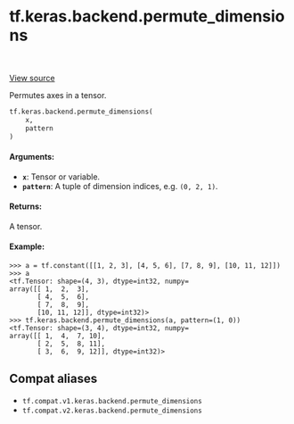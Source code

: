 <div itemscope itemtype="http://developers.google.com/ReferenceObject">
<meta itemprop="name" content="tf.keras.backend.permute_dimensions" />
<meta itemprop="path" content="Stable" />
</div>

# tf.keras.backend.permute_dimensions

<!-- Insert buttons and diff -->

<table class="tfo-notebook-buttons tfo-api" align="left">
</table>

<a target="_blank" href="/code/stable/tensorflow/python/keras/backend.py">View source</a>



Permutes axes in a tensor.

``` python
tf.keras.backend.permute_dimensions(
    x,
    pattern
)
```



<!-- Placeholder for "Used in" -->


#### Arguments:


* <b>`x`</b>: Tensor or variable.
* <b>`pattern`</b>: A tuple of
    dimension indices, e.g. `(0, 2, 1)`.


#### Returns:

A tensor.



#### Example:


```
>>> a = tf.constant([[1, 2, 3], [4, 5, 6], [7, 8, 9], [10, 11, 12]])
>>> a
<tf.Tensor: shape=(4, 3), dtype=int32, numpy=
array([[ 1,  2,  3],
       [ 4,  5,  6],
       [ 7,  8,  9],
       [10, 11, 12]], dtype=int32)>
>>> tf.keras.backend.permute_dimensions(a, pattern=(1, 0))
<tf.Tensor: shape=(3, 4), dtype=int32, numpy=
array([[ 1,  4,  7, 10],
       [ 2,  5,  8, 11],
       [ 3,  6,  9, 12]], dtype=int32)>
```


## Compat aliases

* `tf.compat.v1.keras.backend.permute_dimensions`
* `tf.compat.v2.keras.backend.permute_dimensions`

